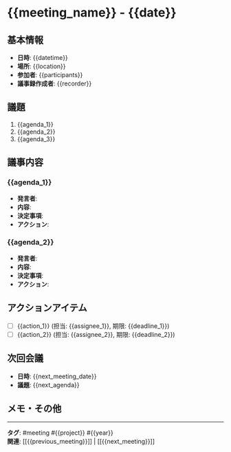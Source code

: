 # {{meeting_name}} - {{date}}

## 基本情報
- **日時**: {{datetime}}
- **場所**: {{location}}
- **参加者**: {{participants}}
- **議事録作成者**: {{recorder}}

## 議題
1. {{agenda_1}}
2. {{agenda_2}}
3. {{agenda_3}}

## 議事内容

### {{agenda_1}}
- **発言者**: 
- **内容**: 
- **決定事項**: 
- **アクション**: 

### {{agenda_2}}
- **発言者**: 
- **内容**: 
- **決定事項**: 
- **アクション**: 

## アクションアイテム
- [ ] {{action_1}} (担当: {{assignee_1}}, 期限: {{deadline_1}})
- [ ] {{action_2}} (担当: {{assignee_2}}, 期限: {{deadline_2}})

## 次回会議
- **日時**: {{next_meeting_date}}
- **議題**: {{next_agenda}}

## メモ・その他


---

**タグ**: #meeting #{{project}} #{{year}}  
**関連**: [[{{previous_meeting}}]] | [[{{next_meeting}}]]